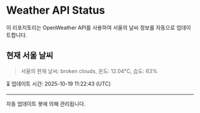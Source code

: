 
# Weather API Status

이 리포지토리는 OpenWeather API를 사용하여 서울의 날씨 정보를 자동으로 업데이트합니다.

## 현재 서울 날씨
> 서울의 현재 날씨: broken clouds, 온도: 12.04°C, 습도: 63%

⏳ 업데이트 시간: 2025-10-19 11:22:43 (UTC)

---
자동 업데이트 봇에 의해 관리됩니다.
